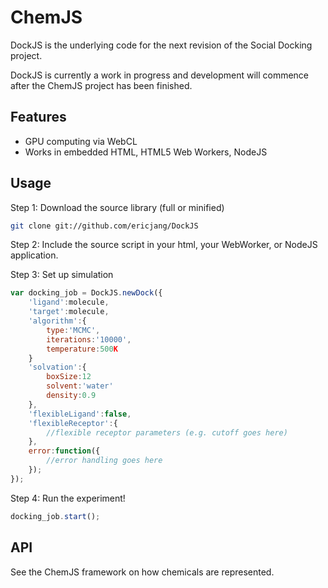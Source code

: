 # ChemJS

DockJS is the underlying code for the next revision of the Social Docking project.

DockJS is currently a work in progress and development will commence after the ChemJS project has been finished.

## Features
- GPU computing via WebCL
- Works in embedded HTML, HTML5 Web Workers, NodeJS

## Usage

Step 1: Download the source library (full or minified)
```bash
git clone git://github.com/ericjang/DockJS
```

Step 2: Include the source script in your html, your WebWorker, or NodeJS application.

Step 3: Set up simulation
```JavaScript
var docking_job = DockJS.newDock({
	'ligand':molecule,
	'target':molecule,
	'algorithm':{
		type:'MCMC',
		iterations:'10000',
		temperature:500K
	}
	'solvation':{
		boxSize:12
		solvent:'water'
		density:0.9
	},
	'flexibleLigand':false,
	'flexibleReceptor':{
		//flexible receptor parameters (e.g. cutoff goes here)
	},
	error:function({
		//error handling goes here
	});
});
```
Step 4: Run the experiment!
```JavaScript
docking_job.start();
```

## API

See the ChemJS framework on how chemicals are represented.
